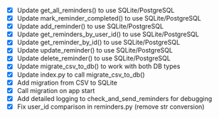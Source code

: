 - [x] Update get_all_reminders() to use SQLite/PostgreSQL
- [x] Update mark_reminder_completed() to use SQLite/PostgreSQL
- [x] Update add_reminder() to use SQLite/PostgreSQL
- [x] Update get_reminders_by_user_id() to use SQLite/PostgreSQL
- [x] Update get_reminder_by_id() to use SQLite/PostgreSQL
- [x] Update update_reminder() to use SQLite/PostgreSQL
- [x] Update delete_reminder() to use SQLite/PostgreSQL
- [x] Update migrate_csv_to_db() to work with both DB types
- [x] Update index.py to call migrate_csv_to_db()
- [x] Add migration from CSV to SQLite
- [x] Call migration on app start
- [x] Add detailed logging to check_and_send_reminders for debugging
- [x] Fix user_id comparison in reminders.py (remove str conversion)
